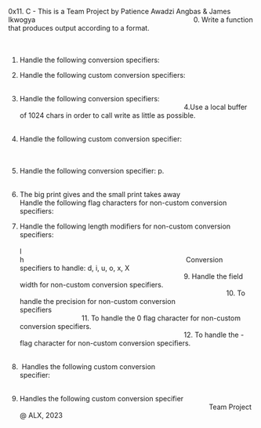 0x11. C - This is a Team Project by Patience Awadzi Angbas & James Ikwogya
                                                                                
0. Write a function that produces output according to a format.                        
                                                                                    
                                                                                    
1. Handle the following conversion specifiers:


2. Handle the following custom conversion specifiers:                                  
                        
                                                                                    
3. Handle the following conversion specifiers: 
                                        
                                                                                    
4.Use a local buffer of 1024 chars in order to call write as little as possible.      
                                                                                                                      
5. Handle the following custom conversion specifier:                                   
                                                                                                                           
6. Handle the following conversion specifier: p.                                       
                                                                                    
7. The big print gives and the small print takes away                               
Handle the following flag characters for non-custom conversion specifiers:          
                                                                                    
8. Handle the following length modifiers for non-custom conversion specifiers:                                                      
                                                                                     
l                                                                                   
h                                                                                   
Conversion specifiers to handle: d, i, u, o, x, X                                   
                                                                                    
9. Handle the field width for non-custom conversion specifiers.                            
                     
                                                                                    
10. To handle the precision for non-custom conversion specifiers                                                                                                                                        
11. To handle the 0 flag character for non-custom conversion specifiers.                   
                                                                                    
12. To handle the - flag character for non-custom conversion specifiers.                   
                                                                                    
13.  Handles the following custom conversion specifier:                                               
                                                                                    
14. Handles the following custom conversion specifier                                                                    
                             
Team Project @ ALX, 2023

